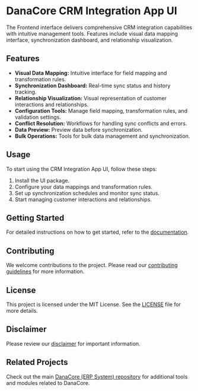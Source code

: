 # DanaCore CRM Integration App UI

The Frontend interface delivers comprehensive CRM integration capabilities with intuitive management tools. Features include visual data mapping interface, synchronization dashboard, and relationship visualization.

## Features

- **Visual Data Mapping:** Intuitive interface for field mapping and transformation rules.
- **Synchronization Dashboard:** Real-time sync status and history tracking.
- **Relationship Visualization:** Visual representation of customer interactions and relationships.
- **Configuration Tools:** Manage field mapping, transformation rules, and validation settings.
- **Conflict Resolution:** Workflows for handling sync conflicts and errors.
- **Data Preview:** Preview data before synchronization.
- **Bulk Operations:** Tools for bulk data management and synchronization.

## Usage

To start using the CRM Integration App UI, follow these steps:
1. Install the UI package.
2. Configure your data mappings and transformation rules.
3. Set up synchronization schedules and monitor sync status.
4. Start managing customer interactions and relationships.

## Getting Started

For detailed instructions on how to get started, refer to the [documentation](https://github.com/navedrasul/danacore-crm-integration-ui).

## Contributing

We welcome contributions to the project. Please read our [contributing guidelines](https://github.com/navedrasul/danacore-crm-integration-ui/blob/main/CONTRIBUTING.md) for more information.

## License

This project is licensed under the MIT License. See the [LICENSE](https://github.com/navedrasul/danacore-crm-integration-ui/blob/main/LICENSE) file for more details.

## Disclaimer

Please review our [disclaimer](https://github.com/navedrasul/danacore-crm-integration-ui/blob/main/DISCLAIMER.md) for important information.

## Related Projects

Check out the main [DanaCore (ERP System) repository](https://github.com/navedrasul/DanaCore) for additional tools and modules related to DanaCore.
